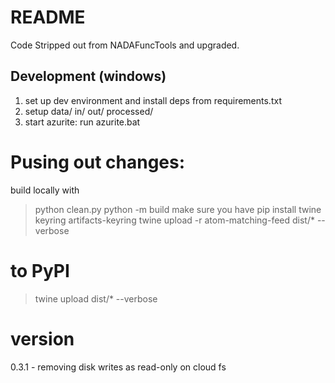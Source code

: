 
# README

Code Stripped out from NADAFuncTools and upgraded.

## Development (windows)

1. set up dev environment and install deps from requirements.txt
2. setup data/ in/ out/ processed/
3. start azurite: run azurite.bat

# Pusing out changes:
build locally with 
> python clean.py
> python -m build
make sure you have pip install twine  keyring artifacts-keyring
> twine upload -r atom-matching-feed dist/* --verbose

# to PyPI
> twine upload dist/* --verbose


# version
0.3.1  - removing disk writes as read-only on cloud fs